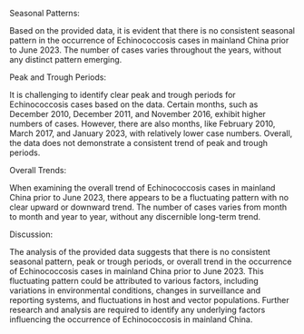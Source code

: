 Seasonal Patterns:

Based on the provided data, it is evident that there is no consistent seasonal pattern in the occurrence of Echinococcosis cases in mainland China prior to June 2023. The number of cases varies throughout the years, without any distinct pattern emerging.

Peak and Trough Periods:

It is challenging to identify clear peak and trough periods for Echinococcosis cases based on the data. Certain months, such as December 2010, December 2011, and November 2016, exhibit higher numbers of cases. However, there are also months, like February 2010, March 2017, and January 2023, with relatively lower case numbers. Overall, the data does not demonstrate a consistent trend of peak and trough periods.

Overall Trends:

When examining the overall trend of Echinococcosis cases in mainland China prior to June 2023, there appears to be a fluctuating pattern with no clear upward or downward trend. The number of cases varies from month to month and year to year, without any discernible long-term trend.

Discussion:

The analysis of the provided data suggests that there is no consistent seasonal pattern, peak or trough periods, or overall trend in the occurrence of Echinococcosis cases in mainland China prior to June 2023. This fluctuating pattern could be attributed to various factors, including variations in environmental conditions, changes in surveillance and reporting systems, and fluctuations in host and vector populations. Further research and analysis are required to identify any underlying factors influencing the occurrence of Echinococcosis in mainland China.